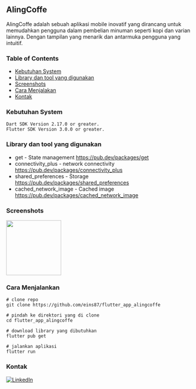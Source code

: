 ## AlingCoffe

<p>
AlingCoffe adalah sebuah aplikasi mobile inovatif yang dirancang untuk memudahkan pengguna dalam pembelian minuman seperti kopi dan varian lainnya. Dengan tampilan yang menarik dan antarmuka pengguna yang intuitif.
</p>

### Table of Contents

- [Kebutuhan System](#kebutuhan-system)
- [Library dan tool yang digunakan](#library-dan-tool-yang-digunakan)
- [Screenshots](#screenshots)
- [Cara Menjalakan](#cara-menjalankan)
- [Kontak](#kontak)

### Kebutuhan System

```
Dart SDK Version 2.17.0 or greater.
Flutter SDK Version 3.0.0 or greater.
```

### Library dan tool yang digunakan

- get - State management
  https://pub.dev/packages/get
- connectivity_plus - network connectivity
  https://pub.dev/packages/connectivity_plus
- shared_preferences - Storage
  https://pub.dev/packages/shared_preferences
- cached_network_image - Cached image
  https://pub.dev/packages/cached_network_image

### Screenshots

<img src="https://github.com/eins87/flutter_app_alingcoffe/blob/main/screenshoots/demo.gif" width="148" />

### Cara Menjalankan

```
# clone repo
git clone https://github.com/eins87/flutter_app_alingcoffe

# pindah ke direktori yang di clone
cd flutter_app_alingcoffe

# download library yang dibutuhkan
flutter pub get

# jalankan aplikasi
flutter run
```

### Kontak

[![LinkedIn](https://img.shields.io/badge/linkedin-%230077B5.svg?style=for-the-badge&logo=linkedin&logoColor=white)](https://www.linkedin.com/in/andiwinata87/)

